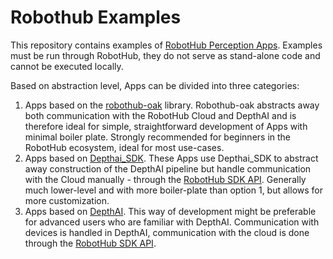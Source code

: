 # Robothub Examples

This repository contains examples of [RobotHub Perception Apps](https://hub-docs.luxonis.com/docs/perception-apps/overview). Examples must be run through RobotHub, they do not serve as stand-alone code and cannot be executed locally. 

Based on abstraction level, Apps can be divided into three categories:
1. Apps based on the [robothub-oak](https://github.com/luxonis/robothub-oak) library. Robothub-oak abstracts away both communication with the RobotHub Cloud and DepthAI and is therefore ideal for simple, straightforward development of Apps with minimal boiler plate. Strongly recommended for beginners in the RobotHub ecosystem, ideal for most use-cases.
2. Apps based on [Depthai_SDK](https://docs.luxonis.com/projects/sdk/en/latest/index.html). These Apps use Depthai_SDK to abstract away construction of the DepthAI pipeline but handle communication with the Cloud manually - through the [RobotHub SDK API](https://docs-beta.luxonis.com/robothub/api-reference/robothub). Generally much lower-level and with more boiler-plate than option 1, but allows for more customization. 
3. Apps based on [DepthAI](https://docs.luxonis.com/en/latest/). This way of development might be preferable for advanced users who are familiar with DepthAI. Communication with devices is handled in DepthAI, communication with the cloud is done through the [RobotHub SDK API](https://docs-beta.luxonis.com/robothub/api-reference/robothub).

